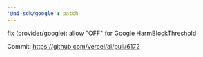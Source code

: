 ```yaml
---
'@ai-sdk/google': patch
---
```


fix (provider/google): allow "OFF" for Google HarmBlockThreshold

Commit: https://github.com/vercel/ai/pull/6172
